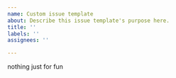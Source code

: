```yaml
---
name: Custom issue template
about: Describe this issue template's purpose here.
title: ''
labels: ''
assignees: ''

---
```


nothing just for fun
